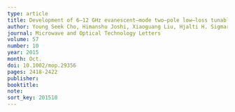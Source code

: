 ```yaml
---
type: article
title: Development of 6–12 GHz evanescent–mode two–pole low–loss tunable bandpass filter
author: Young Seek Cho, Himanshu Joshi, Xiaoguang Liu, Hjalti H. Sigmarsson, William J. Chappell, and Dimitrios Peroulis
journal: Microwave and Optical Technology Letters
volume: 57
number: 10
year: 2015
month: Oct.
doi: 10.1002/mop.29356
pages: 2418-2422
publisher:
booktitle:
note:
sort_key: 201510
---
```

